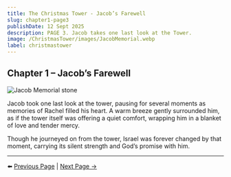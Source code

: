 ```yaml
---
title: The Christmas Tower - Jacob’s Farewell
slug: chapter1-page3
publishDate: 12 Sept 2025
description: PAGE 3. Jacob takes one last look at the Tower.
image: /ChristmasTower/images/JacobMemorial.webp
label: christmastower
---
```


## Chapter 1 – Jacob’s Farewell

![Jacob Memorial stone](/ChristmasTower/images/JacobMemorial.webp)

Jacob took one last look at the tower, pausing for several moments as memories of Rachel filled his heart. A warm breeze gently surrounded him, as if the tower itself was offering a quiet comfort, wrapping him in a blanket of love and tender mercy.  

Though he journeyed on from the tower, Israel was forever changed by that moment, carrying its silent strength and God’s promise with him.  

---

⬅️ [Previous Page](chapter1-page2) | [Next Page →](chapter2-page1)
